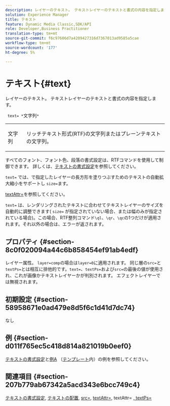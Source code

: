 ```yaml
---
description: レイヤーのテキスト。 テキストレイヤーのテキストと書式の内容を指定します。
solution: Experience Manager
title: テキスト
feature: Dynamic Media Classic,SDK/API
role: Developer,Business Practitioner
translation-type: tm+mt
source-git-commit: f6c97606d7a4209427316d7367013ad9585a5cae
workflow-type: tm+mt
source-wordcount: '177'
ht-degree: 5%

---
```



# テキスト{#text}

レイヤーのテキスト。 テキストレイヤーのテキストと書式の内容を指定します。

` text= *`文字列`*`

<table id="simpletable_6C095D7F69874A8EA3D1D52103FA520C"> 
 <tr class="strow"> 
  <td class="stentry"> <p> <span class="varname"> 文字列 </span> </p> </td> 
  <td class="stentry"> <p>リッチテキスト形式(RTF)の文字列またはプレーンテキストの文字列。 </p> </td> 
 </tr> 
</table>

すべてのフォント、フォント色、段落の書式設定は、RTFコマンドを使用して制御できます。 詳しくは、[テキストの書式設定](../../../../../is-api/http-ref/image-serving-api-ref/c-http-protocol-reference/c-text-formatting/c-text-formatting.md#concept-0d3136db7f6f49668274541cd4b6364c)を参照してください。

`text=` では、で指定したレイヤーの長方形を塗りつぶすためのテキストの自動拡大縮小をサポートし `size=`ます。

[textAttr=](../../../../../is-api/http-ref/image-serving-api-ref/c-http-protocol-reference/c-command-reference/r-textattr.md#reference-ff00484fa3244286abeff34911f7ec0d)を参照してください。

`text=` は、レンダリングされたテキストに合わせてテキストレイヤーのサイズを自動的に調整できます( `size=` が指定されていない場合、または幅のみが指定されている場合)。この場合、RTF整列コマンド`\ql`、`\qr`、`\qc`の1つだけが適用されます。それ以外の場合は、エラーが返されます。

## プロパティ {#section-8c0f020094a44c6b858454ef91ab4edf}

レイヤー属性。 `layer=comp`の場合は`layer=0`に適用されます。 同じ層の`src=`と`textPs=`とは相互に排他的です。`text=`、`textPs=`および`src=`の最後の値が使用され、これが画像かテキストレイヤーかが判別されます。 エフェクトレイヤーでは無視されます。

## 初期設定 {#section-58958671e0ad479e8d5f6c1d41d7dc74}

なし

## 例 {#section-d011f765ec5c418d814a821019b0eef0}

[テキストの書式設定](../../../../../is-api/http-ref/image-serving-api-ref/c-http-protocol-reference/c-text-formatting/c-text-formatting.md#concept-0d3136db7f6f49668274541cd4b6364c)と[例A](../../../../../is-api/http-ref/image-serving-api-ref/c-http-protocol-reference/c-templates/r-example-a.md#reference-c78ea82e8a1646738e764fa6685dfbac) （[テンプレート](../../../../../is-api/http-ref/image-serving-api-ref/c-http-protocol-reference/c-templates/c-templates.md#concept-3cd2d2adae0e41b2979b9640244d4d3e)内）の例を参照してください。

## 関連項目 {#section-207b779ab67342a5acd343e6bcc749c4}

[テキストの書式設定](../../../../../is-api/http-ref/image-serving-api-ref/c-http-protocol-reference/c-text-formatting/c-text-formatting.md#concept-0d3136db7f6f49668274541cd4b6364c), [テキストの配置](../../../../../is-api/http-ref/image-serving-api-ref/c-http-protocol-reference/c-text-formatting/r-text-positioning.md#reference-f647443d92914f4b89a7cc5a83267d87),  [src=](../../../../../is-api/http-ref/image-serving-api-ref/c-http-protocol-reference/c-command-reference/r-src.md#reference-f6506637778c4c69bf106a7924a91ab1),  [textAttr=](../../../../../is-api/http-ref/image-serving-api-ref/c-http-protocol-reference/c-command-reference/r-textattr.md#reference-ff00484fa3244286abeff34911f7ec0d), textAttr= [, textPs=](../../../../../is-api/http-ref/image-serving-api-ref/c-http-protocol-reference/c-command-reference/r-textps.md#reference-4209a2a6169f44278da2647cfb0cd767)
